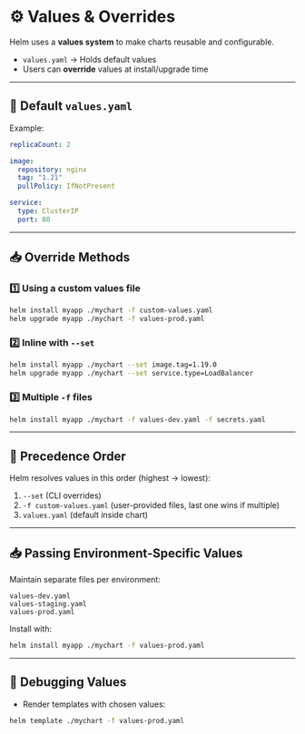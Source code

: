 
# ⚙️ Values & Overrides

Helm uses a **values system** to make charts reusable and configurable.  
- `values.yaml` → Holds default values  
- Users can **override** values at install/upgrade time  

---

## 📌 Default `values.yaml`

Example:
```yaml
replicaCount: 2

image:
  repository: nginx
  tag: "1.21"
  pullPolicy: IfNotPresent

service:
  type: ClusterIP
  port: 80
````

---

## 📥 Override Methods

### 1️⃣ Using a custom values file

```bash
helm install myapp ./mychart -f custom-values.yaml
helm upgrade myapp ./mychart -f values-prod.yaml
```

### 2️⃣ Inline with `--set`

```bash
helm install myapp ./mychart --set image.tag=1.19.0
helm upgrade myapp ./mychart --set service.type=LoadBalancer
```

### 3️⃣ Multiple `-f` files

```bash
helm install myapp ./mychart -f values-dev.yaml -f secrets.yaml
```

---

## 📌 Precedence Order

Helm resolves values in this order (highest → lowest):

1. `--set` (CLI overrides)
2. `-f custom-values.yaml` (user-provided files, last one wins if multiple)
3. `values.yaml` (default inside chart)

---

## 📥 Passing Environment-Specific Values

Maintain separate files per environment:

```
values-dev.yaml
values-staging.yaml
values-prod.yaml
```

Install with:

```bash
helm install myapp ./mychart -f values-prod.yaml
```

---

## 🧪 Debugging Values

* Render templates with chosen values:

```bash
helm template ./mychart -f values-prod.yaml
```


